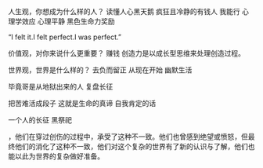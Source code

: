 人生观，你想成为什么样的人？ 读懂人心黑天鹅  疯狂且冷静的有钱人  我能行  心理学效应 心理平静  黑色生命力奖励

“I felt it.I felt perfect.I was perfect.”

价值观，对你来说什么更重要？ 赚钱  创造力是以成长型思维来处理创造过程。

世界观，世界是什么样的？  去负而留正  从现在开始 幽默生活

毕竟哥是从地狱出来的人 复盘长征

把苦难活成段子  这就是生命的真谛
自我肯定的话

一个人的长征  黑祭祀

，他们在穿过创伤的过程中，承受了这种不一致。他们也曾感到绝望或愤怒，但最终他们的消化了这种不一致，他们对这个复杂的世界有了新的认识与了解，他们也能以此为世界的复杂做好准备。


